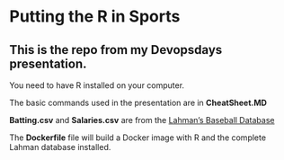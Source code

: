 Putting the R in Sports
=======================
This is the repo from my Devopsdays presentation.
-------------------------------------------------

You need to have R installed on your computer. 

The basic commands used in the presentation are in **CheatSheet.MD**

**Batting.csv** and **Salaries.csv** are from the [Lahman’s Baseball Database](http://www.seanlahman.com/baseball-archive/statistics/())

The **Dockerfile** file will build a Docker image with R and the complete Lahman database installed. 
